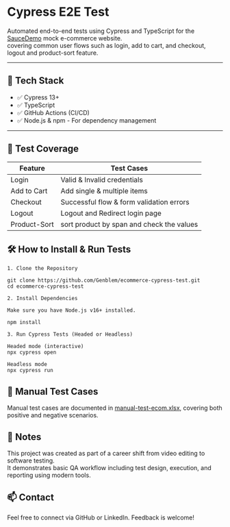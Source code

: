 # Cypress E2E Test 

Automated end-to-end tests using Cypress and TypeScript for the [SauceDemo](https://www.saucedemo.com) mock e-commerce website.   
covering common user flows such as login, add to cart, and checkout, logout and product-sort feature.

---

## 🔧 Tech Stack

- ✅ Cypress 13+
- ✅ TypeScript
- ✅ GitHub Actions (CI/CD)
- ✅ Node.js & npm - For dependency management  

---

## 📂 Test Coverage

| Feature         | Test Cases                                      |
|----------------|--------------------------------------------------|
| Login           | Valid & Invalid credentials                     |
| Add to Cart     | Add single & multiple items                     |
| Checkout        | Successful flow & form validation errors        |
| Logout          | Logout and Redirect login page                  |
| Product-Sort    | sort product by span and check the values       |

## 🛠️ How to Install & Run Tests

```
1. Clone the Repository

git clone https://github.com/Genblem/ecommerce-cypress-test.git
cd ecommerce-cypress-test

2. Install Dependencies

Make sure you have Node.js v16+ installed.

npm install

3. Run Cypress Tests (Headed or Headless)

Headed mode (interactive)  
npx cypress open

Headless mode  
npx cypress run
```

## 📄 Manual Test Cases

Manual test cases are documented in [manual-test-ecom.xlsx](https://docs.google.com/spreadsheets/d/1WlyEGvw9vApId4xCpVf6nuh8mikDooCn/edit?usp=sharing&ouid=110826700699682818265&rtpof=true&sd=true), covering both positive and negative scenarios.



## 📌 Notes

This project was created as part of a career shift from video editing to software testing.  
It demonstrates basic QA workflow including test design, execution, and reporting using modern tools.


## 📫 Contact

Feel free to connect via GitHub or LinkedIn. Feedback is welcome!
